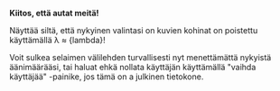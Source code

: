 **Kiitos, että autat meitä!**

Näyttää siltä, että nykyinen valintasi on
kuvien kohinat on poistettu käyttämällä λ ≈ {lambda}!

Voit sulkea selaimen välilehden turvallisesti nyt
menettämättä nykyistä äänimäärääsi,
tai haluat ehkä nollata käyttäjän käyttämällä
"vaihda käyttäjää" -painike, jos tämä on a
julkinen tietokone.
